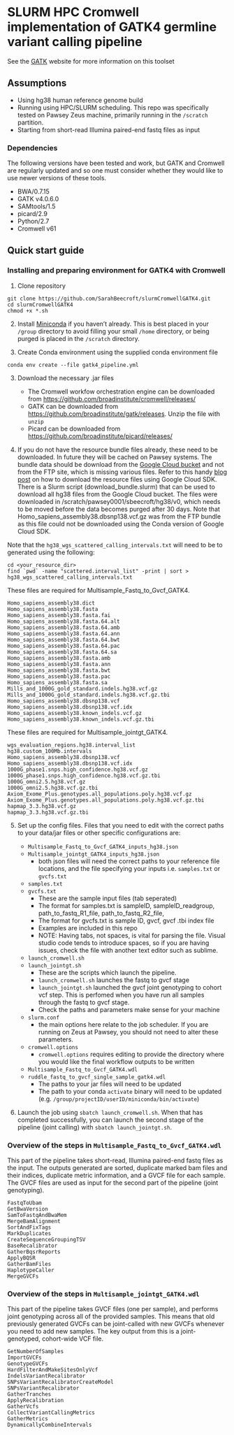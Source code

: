 # SLURM HPC Cromwell implementation of GATK4 germline variant calling pipeline
See the [GATK](https://gatk.broadinstitute.org/hc/en-us) website for more information on this toolset 
## Assumptions
- Using hg38 human reference genome build
- Running using HPC/SLURM scheduling. This repo was specifically tested on Pawsey Zeus machine, primarily running in the `/scratch` partition. 
- Starting from short-read Illumina paired-end fastq files as input

### Dependencies
The following versions have been tested and work, but GATK and Cromwell are regularly updated and so one must consider whether they would like to use newer versions of these tools. 
- BWA/0.7.15
- GATK v4.0.6.0
- SAMtools/1.5
- picard/2.9
- Python/2.7
- Cromwell v61

## Quick start guide
### Installing and preparing environment for GATK4 with Cromwell

1. Clone repository
```
git clone https://github.com/SarahBeecroft/slurmCromwellGATK4.git
cd slurmCromwellGATK4
chmod +x *.sh
```

2. Install [Miniconda](https://docs.conda.io/en/latest/miniconda.html) if you haven’t already. This is best placed in your `/group` directory to avoid filling your small `/home` directory, or being purged is placed in the `/scratch` directory.

3. Create Conda environment using the supplied conda environment file

```
conda env create --file gatk4_pipeline.yml
```

3. Download the necessary .jar files
    - The Cromwell workfow orchestration engine can be downloaded from https://github.com/broadinstitute/cromwell/releases/ 
    - GATK can be downloaded from https://github.com/broadinstitute/gatk/releases. Unzip the file with `unzip` 
    - Picard can be downloaded from https://github.com/broadinstitute/picard/releases/


4. If you do not have the resource bundle files already, these need to be downloaded. In future they will be cached on Pawsey systems. The bundle data should be download from the [Google Cloud bucket](https://console.cloud.google.com/storage/browser/genomics-public-data/references/hg38/v0;tab=objects?_ga=2.98248159.1769807612.1582055494-233304531.1578854612&pli=1&prefix=&forceOnObjectsSortingFiltering=false) and not from the FTP site, which is missing various files. Refer to this handy [blog post](https://davetang.org/muse/2020/02/21/using-google-cloud-sdk-to-download-gatk-resource-bundle-files/) on how to download the resource files using Google Cloud SDK. There is a Slurm script (download_bundle.slurm) that can be used to download all hg38 files from the Google Cloud bucket. The files were downloaded in /scratch/pawsey0001/sbeecroft/hg38/v0, which needs to be moved before the data becomes purged after 30 days. Note that Homo_sapiens_assembly38.dbsnp138.vcf.gz was from the FTP bundle as this file could not be downloaded using the Conda version of Google Cloud SDK.

Note that the `hg38_wgs_scattered_calling_intervals.txt` will need to be to generated using the following:

```
cd <your_resource_dir>
find `pwd` -name "scattered.interval_list" -print | sort > hg38_wgs_scattered_calling_intervals.txt
```

These files are required for Multisample_Fastq_to_Gvcf_GATK4.

```
Homo_sapiens_assembly38.dict
Homo_sapiens_assembly38.fasta
Homo_sapiens_assembly38.fasta.fai
Homo_sapiens_assembly38.fasta.64.alt
Homo_sapiens_assembly38.fasta.64.amb
Homo_sapiens_assembly38.fasta.64.ann
Homo_sapiens_assembly38.fasta.64.bwt
Homo_sapiens_assembly38.fasta.64.pac
Homo_sapiens_assembly38.fasta.64.sa
Homo_sapiens_assembly38.fasta.amb
Homo_sapiens_assembly38.fasta.ann
Homo_sapiens_assembly38.fasta.bwt
Homo_sapiens_assembly38.fasta.pac
Homo_sapiens_assembly38.fasta.sa
Mills_and_1000G_gold_standard.indels.hg38.vcf.gz
Mills_and_1000G_gold_standard.indels.hg38.vcf.gz.tbi
Homo_sapiens_assembly38.dbsnp138.vcf
Homo_sapiens_assembly38.dbsnp138.vcf.idx
Homo_sapiens_assembly38.known_indels.vcf.gz
Homo_sapiens_assembly38.known_indels.vcf.gz.tbi
```

These files are required for Multisample_jointgt_GATK4.

```
wgs_evaluation_regions.hg38.interval_list
hg38.custom_100Mb.intervals
Homo_sapiens_assembly38.dbsnp138.vcf
Homo_sapiens_assembly38.dbsnp138.vcf.idx
1000G_phase1.snps.high_confidence.hg38.vcf.gz
1000G_phase1.snps.high_confidence.hg38.vcf.gz.tbi
1000G_omni2.5.hg38.vcf.gz
1000G_omni2.5.hg38.vcf.gz.tbi
Axiom_Exome_Plus.genotypes.all_populations.poly.hg38.vcf.gz
Axiom_Exome_Plus.genotypes.all_populations.poly.hg38.vcf.gz.tbi
hapmap_3.3.hg38.vcf.gz
hapmap_3.3.hg38.vcf.gz.tbi
```


5. Set up the config files. Files that you need to edit with the correct paths to your data/jar files or other specific configurations are:
    - `Multisample_Fastq_to_Gvcf_GATK4_inputs_hg38.json`
    - `Multisample_jointgt_GATK4_inputs_hg38.json`
        - both json files will need the correct paths to your reference file locations, and the file specifying your inputs i.e. `samples.txt` or `gvcfs.txt`
    - `samples.txt`
    - `gvcfs.txt`
        - These are the sample input files (tab seperated)
        - The format for samples.txt is sampleID, sampleID_readgroup, path_to_fastq_R1_file, path_to_fastq_R2_file,
        - The format for gvcfs.txt is sample ID, gvcf, gvcf .tbi index file
        - Examples are included in this repo
        - NOTE: Having tabs, not spaces, is vital for parsing the file. Visual studio code tends to introduce spaces, so if you are having issues, check the file with another text editor such as sublime. 
    - `launch_cromwell.sh`
    - `launch_jointgt.sh`
        - These are the scripts which launch the pipeline. 
        - `launch_cromwell.sh` launches the fastq to gvcf stage
        - `launch_jointgt.sh` launched the gvcf joint genotyping to cohort vcf step. This is perfomed when you have run all samples through the fastq to gvcf stage.
        - Check the paths and parameters make sense for your machine
    - `slurm.conf`
        - the main options here relate to the job scheduler. If you are running on Zeus at Pawsey, you should not need to alter these parameters.
    - `cromwell.options`
        - `cromwell.options` requires editing to provide the directory where you would like the final workflow outputs to be written
    - `Multisample_Fastq_to_Gvcf_GATK4.wdl`
    - `ruddle_fastq_to_gvcf_single_sample_gatk4.wdl`
        - The paths to your jar files will need to be updated
        - The path to your conda `activate` binary will need to be updated (e.g. `/group/projectID/userID/miniconda/bin/activate`)

6. Launch the job using `sbatch launch_cromwell.sh`. When that has completed successfully, you can launch the second stage of the pipeline (joint calling) with `sbatch launch_jointgt.sh`.

### Overview of the steps in `Multisample_Fastq_to_Gvcf_GATK4.wdl`
This part of the pipeline takes short-read, Illumina paired-end fastq files as the input. The outputs generated are sorted, duplicate marked bam files and their indices, duplicate metric information, and a GVCF file for each sample. The GVCF files are used as input for the second part of the pipeline (joint genotyping).

```
FastqToUbam
GetBwaVersion
SamToFastqAndBwaMem
MergeBamAlignment
SortAndFixTags
MarkDuplicates
CreateSequenceGroupingTSV
BaseRecalibrator
GatherBqsrReports
ApplyBQSR
GatherBamFiles
HaplotypeCaller
MergeGVCFs
```

### Overview of the steps in `Multisample_jointgt_GATK4.wdl`
This part of the pipeline takes GVCF files (one per sample), and performs joint genotyping across all of the provided samples. This means that old previously generated GVCFs can be joint-called with new GVCFs whenever you need to add new samples. The key output from this is a joint-genotyped, cohort-wide VCF file.

```
GetNumberOfSamples
ImportGVCFs
GenotypeGVCFs
HardFilterAndMakeSitesOnlyVcf
IndelsVariantRecalibrator
SNPsVariantRecalibratorCreateModel
SNPsVariantRecalibrator
GatherTranches
ApplyRecalibration
GatherVcfs
CollectVariantCallingMetrics
GatherMetrics
DynamicallyCombineIntervals
```
